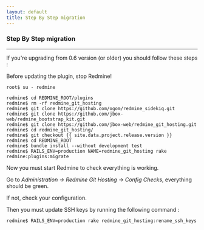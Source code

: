 ```yaml
---
layout: default
title: Step By Step migration
---
```


### Step By Step migration
***

If you're upgrading from 0.6 version (or older) you should follow these steps :

Before updating the plugin, stop Redmine!

```
root$ su - redmine

redmine$ cd REDMINE_ROOT/plugins
redmine$ rm -rf redmine_git_hosting
redmine$ git clone https://github.com/ogom/redmine_sidekiq.git
redmine$ git clone https://github.com/jbox-web/redmine_bootstrap_kit.git
redmine$ git clone https://github.com/jbox-web/redmine_git_hosting.git
redmine$ cd redmine_git_hosting/
redmine$ git checkout {{ site.data.project.release.version }}
redmine$ cd REDMINE_ROOT
redmine$ bundle install --without development test
redmine$ RAILS_ENV=production NAME=redmine_git_hosting rake redmine:plugins:migrate
```

Now you must start Redmine to check everything is working.

Go to *Administration -> Redmine Git Hosting -> Config Checks*, everything should be green.

If not, check your configuration.

Then you must update SSH keys by running the following command :

```redmine$ RAILS_ENV=production rake redmine_git_hosting:rename_ssh_keys```
